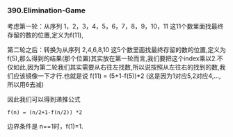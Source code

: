 ###  390.Elimination-Game

考虑第一轮：从序列 1，2，3，4，5，6，7，8，9，10，11 这11个数里面找最终存留的数的位置,定义为f(11),

第二轮之后：转换为从序列 2,4,6,8,10 这5个数里面找最终存留的数的位置,定义为f(5),那么得到的结果(那个位置)其实放在第一轮而言,我们要把这个index乘以2.不仅如此,因为第二轮我们其实需要从右往左找数,所以说按照从左往右的找到的数,我们应该镜像一下才行.也就是说 f(11) = (5+1-f(5))\*2 (这是因为1对应5,2对应4,...,所以用6去减)

因此我们可以得到递推公式
```
f(n) = (n/2+1-f(n/2)) *2 
```
边界条件是 n==1时，f(1)=1.
